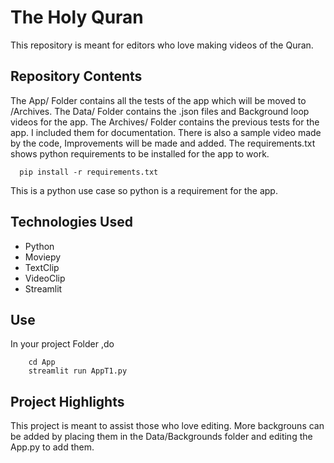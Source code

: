 # The Holy Quran
  
This repository is meant for editors who love making videos of the Quran.
   

## Repository Contents
 The App/ Folder contains all the tests of the app which will be moved to /Archives.
 The Data/ Folder contains the .json files and Background loop videos for the app.
 The Archives/ Folder contains the previous tests for the app. I included them for documentation.
 There is also a sample video made by the code, Improvements will be made and added.
 The requirements.txt shows python requirements to be installed for the app to work.

      pip install -r requirements.txt 
 
This is a python use case so python is a requirement for the app.

##  Technologies Used

- Python
- Moviepy
- TextClip
- VideoClip
- Streamlit
  
## Use

In your project Folder ,do

        cd App
        streamlit run AppT1.py
        
##  Project Highlights
This project is meant to assist those who love editing.
More backgrouns can be added by placing them in the Data/Backgrounds folder and editing the App.py to add them.


